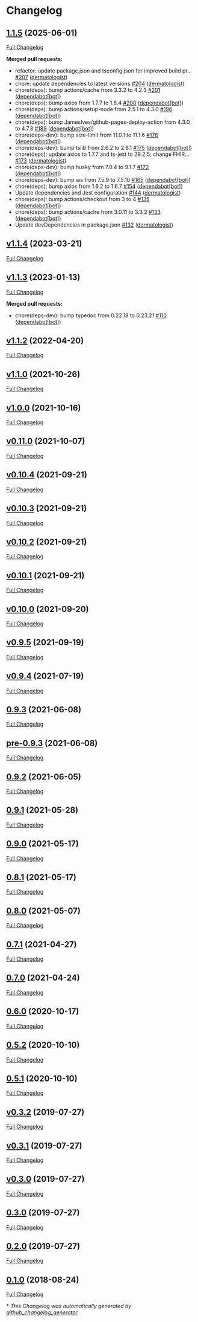 # Changelog

## [1.1.5](https://github.com/dermatologist/fhirformjs/tree/1.1.5) (2025-06-01)

[Full Changelog](https://github.com/dermatologist/fhirformjs/compare/v1.1.4...1.1.5)

**Merged pull requests:**

- refactor: update package.json and tsconfig.json for improved build pr… [\#207](https://github.com/dermatologist/fhirformjs/pull/207) ([dermatologist](https://github.com/dermatologist))
- chore: update dependencies to latest versions [\#204](https://github.com/dermatologist/fhirformjs/pull/204) ([dermatologist](https://github.com/dermatologist))
- chore\(deps\): bump actions/cache from 3.3.2 to 4.2.3 [\#201](https://github.com/dermatologist/fhirformjs/pull/201) ([dependabot[bot]](https://github.com/apps/dependabot))
- chore\(deps\): bump axios from 1.7.7 to 1.8.4 [\#200](https://github.com/dermatologist/fhirformjs/pull/200) ([dependabot[bot]](https://github.com/apps/dependabot))
- chore\(deps\): bump actions/setup-node from 2.5.1 to 4.3.0 [\#196](https://github.com/dermatologist/fhirformjs/pull/196) ([dependabot[bot]](https://github.com/apps/dependabot))
- chore\(deps\): bump JamesIves/github-pages-deploy-action from 4.3.0 to 4.7.3 [\#189](https://github.com/dermatologist/fhirformjs/pull/189) ([dependabot[bot]](https://github.com/apps/dependabot))
- chore\(deps-dev\): bump size-limit from 11.0.1 to 11.1.6 [\#176](https://github.com/dermatologist/fhirformjs/pull/176) ([dependabot[bot]](https://github.com/apps/dependabot))
- chore\(deps-dev\): bump tslib from 2.6.2 to 2.8.1 [\#175](https://github.com/dermatologist/fhirformjs/pull/175) ([dependabot[bot]](https://github.com/apps/dependabot))
- chore\(deps\): update axios to 1.7.7 and ts-jest to 29.2.5; change FHIR… [\#173](https://github.com/dermatologist/fhirformjs/pull/173) ([dermatologist](https://github.com/dermatologist))
- chore\(deps-dev\): bump husky from 7.0.4 to 9.1.7 [\#172](https://github.com/dermatologist/fhirformjs/pull/172) ([dependabot[bot]](https://github.com/apps/dependabot))
- chore\(deps-dev\): bump ws from 7.5.9 to 7.5.10 [\#165](https://github.com/dermatologist/fhirformjs/pull/165) ([dependabot[bot]](https://github.com/apps/dependabot))
- chore\(deps\): bump axios from 1.6.2 to 1.6.7 [\#154](https://github.com/dermatologist/fhirformjs/pull/154) ([dependabot[bot]](https://github.com/apps/dependabot))
- Update dependencies and Jest configuration [\#144](https://github.com/dermatologist/fhirformjs/pull/144) ([dermatologist](https://github.com/dermatologist))
- chore\(deps\): bump actions/checkout from 3 to 4 [\#135](https://github.com/dermatologist/fhirformjs/pull/135) ([dependabot[bot]](https://github.com/apps/dependabot))
- chore\(deps\): bump actions/cache from 3.0.11 to 3.3.2 [\#133](https://github.com/dermatologist/fhirformjs/pull/133) ([dependabot[bot]](https://github.com/apps/dependabot))
- Update devDependencies in package.json [\#132](https://github.com/dermatologist/fhirformjs/pull/132) ([dermatologist](https://github.com/dermatologist))

## [v1.1.4](https://github.com/dermatologist/fhirformjs/tree/v1.1.4) (2023-03-21)

[Full Changelog](https://github.com/dermatologist/fhirformjs/compare/v1.1.3...v1.1.4)

## [v1.1.3](https://github.com/dermatologist/fhirformjs/tree/v1.1.3) (2023-01-13)

[Full Changelog](https://github.com/dermatologist/fhirformjs/compare/v1.1.2...v1.1.3)

**Merged pull requests:**

- chore\(deps-dev\): bump typedoc from 0.22.18 to 0.23.21 [\#110](https://github.com/dermatologist/fhirformjs/pull/110) ([dependabot[bot]](https://github.com/apps/dependabot))

## [v1.1.2](https://github.com/dermatologist/fhirformjs/tree/v1.1.2) (2022-04-20)

[Full Changelog](https://github.com/dermatologist/fhirformjs/compare/v1.1.0...v1.1.2)

## [v1.1.0](https://github.com/dermatologist/fhirformjs/tree/v1.1.0) (2021-10-26)

[Full Changelog](https://github.com/dermatologist/fhirformjs/compare/v1.0.0...v1.1.0)

## [v1.0.0](https://github.com/dermatologist/fhirformjs/tree/v1.0.0) (2021-10-16)

[Full Changelog](https://github.com/dermatologist/fhirformjs/compare/v0.11.0...v1.0.0)

## [v0.11.0](https://github.com/dermatologist/fhirformjs/tree/v0.11.0) (2021-10-07)

[Full Changelog](https://github.com/dermatologist/fhirformjs/compare/v0.10.4...v0.11.0)

## [v0.10.4](https://github.com/dermatologist/fhirformjs/tree/v0.10.4) (2021-09-21)

[Full Changelog](https://github.com/dermatologist/fhirformjs/compare/v0.10.3...v0.10.4)

## [v0.10.3](https://github.com/dermatologist/fhirformjs/tree/v0.10.3) (2021-09-21)

[Full Changelog](https://github.com/dermatologist/fhirformjs/compare/v0.10.2...v0.10.3)

## [v0.10.2](https://github.com/dermatologist/fhirformjs/tree/v0.10.2) (2021-09-21)

[Full Changelog](https://github.com/dermatologist/fhirformjs/compare/v0.10.1...v0.10.2)

## [v0.10.1](https://github.com/dermatologist/fhirformjs/tree/v0.10.1) (2021-09-21)

[Full Changelog](https://github.com/dermatologist/fhirformjs/compare/v0.10.0...v0.10.1)

## [v0.10.0](https://github.com/dermatologist/fhirformjs/tree/v0.10.0) (2021-09-20)

[Full Changelog](https://github.com/dermatologist/fhirformjs/compare/v0.9.5...v0.10.0)

## [v0.9.5](https://github.com/dermatologist/fhirformjs/tree/v0.9.5) (2021-09-19)

[Full Changelog](https://github.com/dermatologist/fhirformjs/compare/v0.9.4...v0.9.5)

## [v0.9.4](https://github.com/dermatologist/fhirformjs/tree/v0.9.4) (2021-07-19)

[Full Changelog](https://github.com/dermatologist/fhirformjs/compare/0.9.3...v0.9.4)

## [0.9.3](https://github.com/dermatologist/fhirformjs/tree/0.9.3) (2021-06-08)

[Full Changelog](https://github.com/dermatologist/fhirformjs/compare/pre-0.9.3...0.9.3)

## [pre-0.9.3](https://github.com/dermatologist/fhirformjs/tree/pre-0.9.3) (2021-06-08)

[Full Changelog](https://github.com/dermatologist/fhirformjs/compare/0.9.2...pre-0.9.3)

## [0.9.2](https://github.com/dermatologist/fhirformjs/tree/0.9.2) (2021-06-05)

[Full Changelog](https://github.com/dermatologist/fhirformjs/compare/0.9.1...0.9.2)

## [0.9.1](https://github.com/dermatologist/fhirformjs/tree/0.9.1) (2021-05-28)

[Full Changelog](https://github.com/dermatologist/fhirformjs/compare/0.9.0...0.9.1)

## [0.9.0](https://github.com/dermatologist/fhirformjs/tree/0.9.0) (2021-05-17)

[Full Changelog](https://github.com/dermatologist/fhirformjs/compare/0.8.1...0.9.0)

## [0.8.1](https://github.com/dermatologist/fhirformjs/tree/0.8.1) (2021-05-17)

[Full Changelog](https://github.com/dermatologist/fhirformjs/compare/0.8.0...0.8.1)

## [0.8.0](https://github.com/dermatologist/fhirformjs/tree/0.8.0) (2021-05-07)

[Full Changelog](https://github.com/dermatologist/fhirformjs/compare/0.7.1...0.8.0)

## [0.7.1](https://github.com/dermatologist/fhirformjs/tree/0.7.1) (2021-04-27)

[Full Changelog](https://github.com/dermatologist/fhirformjs/compare/0.7.0...0.7.1)

## [0.7.0](https://github.com/dermatologist/fhirformjs/tree/0.7.0) (2021-04-24)

[Full Changelog](https://github.com/dermatologist/fhirformjs/compare/0.6.0...0.7.0)

## [0.6.0](https://github.com/dermatologist/fhirformjs/tree/0.6.0) (2020-10-17)

[Full Changelog](https://github.com/dermatologist/fhirformjs/compare/0.5.2...0.6.0)

## [0.5.2](https://github.com/dermatologist/fhirformjs/tree/0.5.2) (2020-10-10)

[Full Changelog](https://github.com/dermatologist/fhirformjs/compare/0.5.1...0.5.2)

## [0.5.1](https://github.com/dermatologist/fhirformjs/tree/0.5.1) (2020-10-10)

[Full Changelog](https://github.com/dermatologist/fhirformjs/compare/v0.3.2...0.5.1)

## [v0.3.2](https://github.com/dermatologist/fhirformjs/tree/v0.3.2) (2019-07-27)

[Full Changelog](https://github.com/dermatologist/fhirformjs/compare/v0.3.1...v0.3.2)

## [v0.3.1](https://github.com/dermatologist/fhirformjs/tree/v0.3.1) (2019-07-27)

[Full Changelog](https://github.com/dermatologist/fhirformjs/compare/v0.3.0...v0.3.1)

## [v0.3.0](https://github.com/dermatologist/fhirformjs/tree/v0.3.0) (2019-07-27)

[Full Changelog](https://github.com/dermatologist/fhirformjs/compare/0.3.0...v0.3.0)

## [0.3.0](https://github.com/dermatologist/fhirformjs/tree/0.3.0) (2019-07-27)

[Full Changelog](https://github.com/dermatologist/fhirformjs/compare/0.2.0...0.3.0)

## [0.2.0](https://github.com/dermatologist/fhirformjs/tree/0.2.0) (2019-07-27)

[Full Changelog](https://github.com/dermatologist/fhirformjs/compare/0.1.0...0.2.0)

## [0.1.0](https://github.com/dermatologist/fhirformjs/tree/0.1.0) (2018-08-24)

[Full Changelog](https://github.com/dermatologist/fhirformjs/compare/8ba622c0283e3a281ee4f235188e2b3c9dd399b5...0.1.0)



\* *This Changelog was automatically generated by [github_changelog_generator](https://github.com/github-changelog-generator/github-changelog-generator)*
